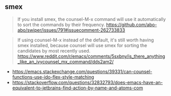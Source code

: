 ## smex

>If you install smex, the counsel-M-x command will use it automatically to sort the commands by their frequency. https://github.com/abo-abo/swiper/issues/791#issuecomment-262733833

>If using counsel-M-x instead of the default, it's still worth having smex installed, because counsel will use smex for sorting the candidates by most recently used. https://www.reddit.com/r/emacs/comments/5sxbny/is_there_anything_like_an_ivycounsel_mx_command/dds2am2/

- https://emacs.stackexchange.com/questions/39331/can-counsel-functions-use-ido-flex-style-matching
- https://stackoverflow.com/questions/32832793/does-emacs-have-an-equivalent-to-jetbrains-find-action-by-name-and-atoms-com